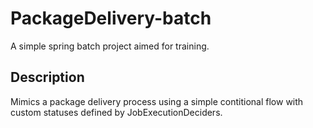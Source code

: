 # PackageDelivery-batch
A simple spring batch project aimed for training.

## Description
Mimics a package delivery process using a simple contitional flow with custom statuses defined by JobExecutionDeciders.
